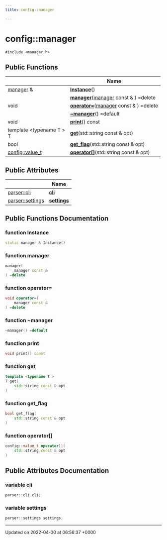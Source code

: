 ```yaml
---
title: config::manager

---
```


# config::manager






`#include <manager.h>`

## Public Functions

|                | Name           |
| -------------- | -------------- |
| [manager](Classes/classconfig_1_1manager.md) & | **[Instance](Classes/classconfig_1_1manager.md#function-instance)**() |
| | **[manager](Classes/classconfig_1_1manager.md#function-manager)**([manager](Classes/classconfig_1_1manager.md) const & ) =delete |
| void | **[operator=](Classes/classconfig_1_1manager.md#function-operator=)**([manager](Classes/classconfig_1_1manager.md) const & ) =delete |
| | **[~manager](Classes/classconfig_1_1manager.md#function-~manager)**() =default |
| void | **[print](Classes/classconfig_1_1manager.md#function-print)**() const |
| template <typename T \> <br>T | **[get](Classes/classconfig_1_1manager.md#function-get)**(std::string const & opt) |
| bool | **[get_flag](Classes/classconfig_1_1manager.md#function-get-flag)**(std::string const & opt) |
| [config::value_t](Namespaces/namespaceconfig.md#using-value-t) | **[operator[]](Classes/classconfig_1_1manager.md#function-operator[])**(std::string const & opt) |

## Public Attributes

|                | Name           |
| -------------- | -------------- |
| [parser::cli](Classes/classconfig_1_1parser_1_1cli.md) | **[cli](Classes/classconfig_1_1manager.md#variable-cli)**  |
| [parser::settings](Classes/classconfig_1_1parser_1_1settings.md) | **[settings](Classes/classconfig_1_1manager.md#variable-settings)**  |

## Public Functions Documentation

### function Instance

```cpp
static manager & Instance()
```


### function manager

```cpp
manager(
    manager const & 
) =delete
```


### function operator=

```cpp
void operator=(
    manager const & 
) =delete
```


### function ~manager

```cpp
~manager() =default
```


### function print

```cpp
void print() const
```


### function get

```cpp
template <typename T >
T get(
    std::string const & opt
)
```


### function get_flag

```cpp
bool get_flag(
    std::string const & opt
)
```


### function operator[]

```cpp
config::value_t operator[](
    std::string const & opt
)
```


## Public Attributes Documentation

### variable cli

```cpp
parser::cli cli;
```


### variable settings

```cpp
parser::settings settings;
```


-------------------------------

Updated on 2022-04-30 at 06:56:37 +0000